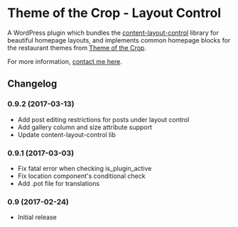 # Theme of the Crop - Layout Control

A WordPress plugin which bundles the [content-layout-control](https://github.com/NateWr/content-layout-control) library for beautiful homepage layouts, and implements common homepage blocks for the restaurant themes from [Theme of the Crop](https://themeofthecrop.com).

For more information, [contact me here](https://themeofthecrop.com/contact).

## Changelog

### 0.9.2 (2017-03-13)
* Add post editing restrictions for posts under layout control
* Add gallery column and size attribute support
* Update content-layout-control lib

### 0.9.1 (2017-03-03)
* Fix fatal error when checking is_plugin_active
* Fix location component's conditional check
* Add .pot file for translations

### 0.9 (2017-02-24)
* Initial release
